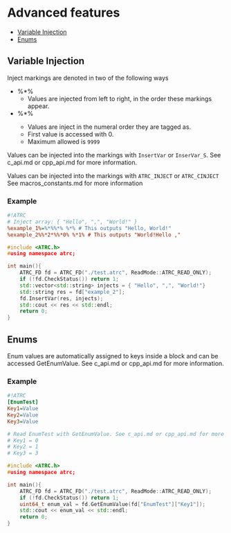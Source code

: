 # Advanced features

- [Variable Injection](#variable-injection)
- [Enums](#enums)

## Variable Injection

Inject markings are denoted in two of the following ways

- %*%
    - Values are injected from left to right, in the order these markings appear.
- %*<num>%
    - Values are inject in the numeral order they are tagged as.
    - First value is accessed with 0.
    - Maximum <num> allowed is `9999`

Values can be injected into the markings with `InsertVar` or `InserVar_S`. 
See c_api.md or cpp_api.md for more information. 

Values can be injected into the markings with `ATRC_INJECT` or `ATRC_CINJECT`
See macros_constants.md for more information

### Example

```ini
#!ATRC
# Inject array: { "Hello", ",", "World!" }
%example_1%=%*%%*% %*% # This outputs "Hello, World!"
%example_2%%*2*%%*0% %*1% # This outputs "World!Hello ,"
```

```cpp
#include <ATRC.h>
#using namespace atrc;

int main(){
    ATRC_FD fd = ATRC_FD("./test.atrc", ReadMode::ATRC_READ_ONLY);
    if (!fd.CheckStatus()) return 1;
    std::vector<std::string> injects = { "Hello", ",", "World!"}
    std::string res = fd["example_2"];
    fd.InsertVar(res, injects);
    std::cout << res << std::endl;
    return 0;
}
```

## Enums

Enum values are automatically assigned to keys inside a block and can 
be accessed GetEnumValue. See c_api.md or cpp_api.md for more information.

### Example

```ini
#!ATRC
[EnumTest]
Key1=Value
Key2=Value
Key3=Value

# Read EnumTest with GetEnumValue. See c_api.md or cpp_api.md for more information
# Key1 = 0
# Key2 = 1
# Key3 = 3
```

```cpp
#include <ATRC.h>
#using namespace atrc;

int main(){
    ATRC_FD fd = ATRC_FD("./test.atrc", ReadMode::ATRC_READ_ONLY);
    if (!fd.CheckStatus()) return 1;
    uint64_t enum_val = fd.GetEnumValue(fd["EnumTest"]["Key1"]);
    std::cout << enum_val << std::endl;
    return 0;
}
```